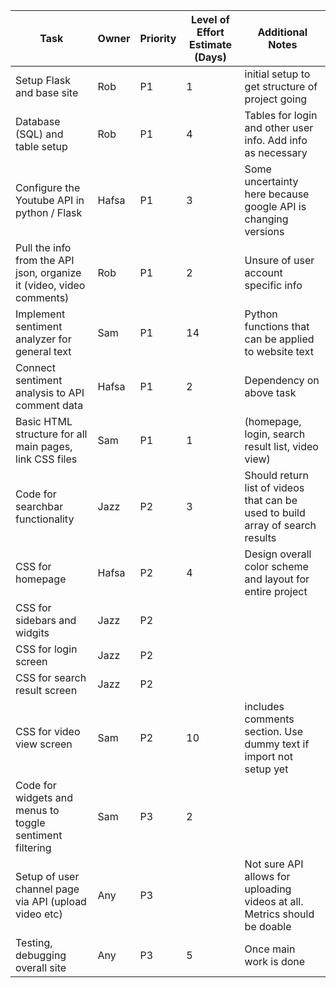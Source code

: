 | Task        | Owner       | Priority | Level of Effort Estimate (Days) | Additional Notes                    |
| ----------- | ----------- | -------- | ------------------------------- | ----------------------------------- |
|Setup Flask and base site|Rob|P1|1|initial setup to get structure of project going|
|Database (SQL) and table setup|Rob|P1|4|Tables for login and other user info. Add info as necessary|
|Configure the Youtube API in python / Flask|Hafsa |P1|3|Some uncertainty here because google API is changing versions | 
|Pull the info from the API json, organize it (video, video comments) |Rob| P1 | 2  | Unsure of user account specific info |
|Implement sentiment analyzer for general text|Sam|P1|14|Python functions that can be applied to website text|
|Connect sentiment analysis to API comment data|Hafsa |P1|2|Dependency on above task|
|Basic HTML structure for all main pages, link CSS files |Sam|P1|1| (homepage, login, search result list, video view)|
|Code for searchbar functionality|Jazz|P2|3|Should return list of videos that can be used to build array of search results|
|CSS for homepage|Hafsa |P2|4|Design overall color scheme and layout for entire project|
|CSS for sidebars and widgits|Jazz|P2|||
|CSS for login screen|Jazz|P2||
|CSS for  search result screen|Jazz|P2|||
|CSS for video view screen|Sam|P2|10|includes comments section. Use dummy text if import not setup yet|
|Code for widgets and menus to toggle sentiment filtering|Sam|P3|2||
|Setup of user channel page via API (upload video etc)|Any|P3||Not sure API allows for uploading videos at all. Metrics should be doable|
|Testing, debugging overall site|Any|P3|5|Once main work is done|

